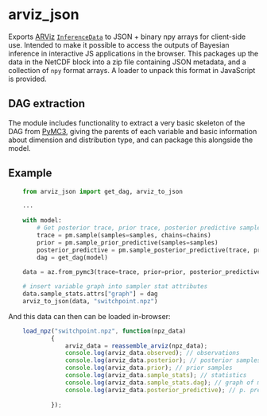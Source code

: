 # arviz_json
Exports [ARViz](https://arviz-devs.github.io/arviz/) [`InferenceData`](https://arviz-devs.github.io/arviz/notebooks/XarrayforArviZ.html) to JSON + binary npy arrays for client-side use. Intended to make it possible to access the outputs of Bayesian inference in interactive JS applications in the browser. This packages up the data in the NetCDF block into a zip file containing JSON
metadata, and a collection of `npy` format arrays. A loader to unpack this format in JavaScript is provided.

## DAG extraction
The module includes functionality to extract a very basic skeleton of the DAG from [PyMC3](https://docs.pymc.io/), giving the parents of each variable and basic information about dimension and distribution type, and can package this alongside the model.

## Example

```python
    from arviz_json import get_dag, arviz_to_json

    ...
    
    with model:
        # Get posterior trace, prior trace, posterior predictive samples, and the DAG
        trace = pm.sample(samples=samples, chains=chains)
        prior = pm.sample_prior_predictive(samples=samples)
        posterior_predictive = pm.sample_posterior_predictive(trace, predictive_samples, model)
        dag = get_dag(model)
    
    data = az.from_pymc3(trace=trace, prior=prior, posterior_predictive=posterior_predictive)

    # insert variable graph into sampler stat attributes
    data.sample_stats.attrs["graph"] = dag
    arviz_to_json(data, "switchpoint.npz")
```    
And this data can then can be loaded in-browser:

```javascript
    load_npz("switchpoint.npz", function(npz_data)
            {
                arviz_data = reassemble_arviz(npz_data);
                console.log(arviz_data.observed); // observations
                console.log(arviz_data.posterior); // posterior samples
                console.log(arviz_data.prior); // prior samples
                console.log(arviz_data.sample_stats); // statistics
                console.log(arviz_data.sample_stats.dag); // graph of model
                console.log(arviz_data.posterior_predictive); // p. predictive samples
                
            });      

```